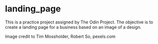 # landing_page

This is a practice project assigned by The Odin Project.
The objective is to create a landing page for a business based on an image of a design.

Image credit to Tim Mossholder, Robert So, pexels.com